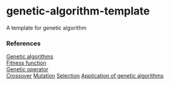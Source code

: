 # genetic-algorithm-template
A template for genetic algorithm

### References
[Genetic algorithms](https://en.wikipedia.org/wiki/Genetic_algorithm)  
[Fitness function](https://en.wikipedia.org/wiki/Fitness_function)  
[Genetic operator](https://en.wikipedia.org/wiki/Genetic_operator)  
[Crossover](https://en.wikipedia.org/wiki/Crossover_(genetic_algorithm))  
[Mutation](https://en.wikipedia.org/wiki/Mutation_(genetic_algorithm))  
[Selection](https://en.wikipedia.org/wiki/Selection_(genetic_algorithm))  
[Application of genetic algorithms](https://en.wikipedia.org/wiki/List_of_genetic_algorithm_applications)  
